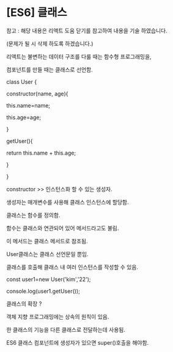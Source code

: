 # \[ES6\] 클래스

  
참고 : 해당 내용은 리액트 도움 닫기를 참고하여 내용을 기술 하였습니다. 

\(문제가 될 시 삭제 하도록 하겠습니다.\)

리액트는 불변하는 데이터 구조를 다룰 때는 함수형 프로그래밍을,

컴포넌트를 만들 때는 클래스로 선언함.

class User {

constructor\(name, age\){

this.name=name;

this.age=age;

}

getUser\(\){

return this.name + this.age;

}

}

constructor &gt;&gt; 인스턴스화 할 수 있는 생성자.

생성자는 매개변수를 사용해 클래스 인스턴스에 할당함.

클래스는 함수를 정의함.

함수는 클래스와 연관되어 있어 메서드라고도 불림.

이 메서드는 클래스 메서드로 참조됨.

User클래스는 클래스 선언문일 뿐임.

클래스를 호출해 클래스 내 여러 인스턴스를 작성할 수 있음.

const user1=new User\('kim','22'\);

console.log\(user1.getUser\(\)\);

클래스의 확장 ?

객체 지향 프로그래밍에는 상속의 원칙이 있음. 

한 클래스의 기능을 다른 클래스로 전달하는데 사용됨.

ES6 클래스 컴포넌트에 생성자가 있으면 super\(\)호출을 해야함.

